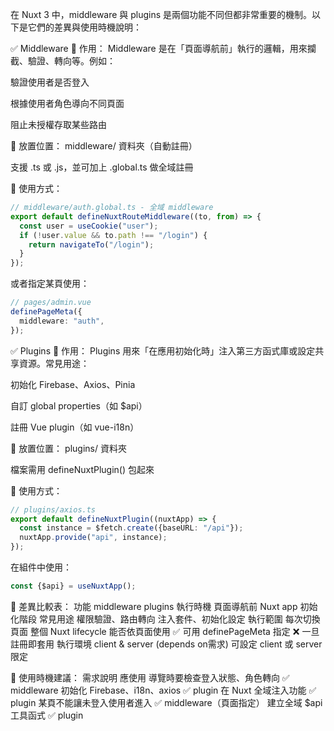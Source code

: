 在 Nuxt 3 中，middleware 與 plugins 是兩個功能不同但都非常重要的機制。以下是它們的差異與使用時機說明：

✅ Middleware
📌 作用：
Middleware 是在「頁面導航前」執行的邏輯，用來攔截、驗證、轉向等。例如：

驗證使用者是否登入

根據使用者角色導向不同頁面

阻止未授權存取某些路由

📁 放置位置：
middleware/ 資料夾（自動註冊）

支援 .ts 或 .js，並可加上 .global.ts 做全域註冊

🧠 使用方式：

```ts
// middleware/auth.global.ts - 全域 middleware
export default defineNuxtRouteMiddleware((to, from) => {
  const user = useCookie("user");
  if (!user.value && to.path !== "/login") {
    return navigateTo("/login");
  }
});
```

或者指定某頁使用：

```ts
// pages/admin.vue
definePageMeta({
  middleware: "auth",
});
```

✅ Plugins
📌 作用：
Plugins 用來「在應用初始化時」注入第三方函式庫或設定共享資源。常見用途：

初始化 Firebase、Axios、Pinia

自訂 global properties（如 $api）

註冊 Vue plugin（如 vue-i18n）

📁 放置位置：
plugins/ 資料夾

檔案需用 defineNuxtPlugin() 包起來

🧠 使用方式：

```ts
// plugins/axios.ts
export default defineNuxtPlugin((nuxtApp) => {
  const instance = $fetch.create({baseURL: "/api"});
  nuxtApp.provide("api", instance);
});
```

在組件中使用：

```ts
const {$api} = useNuxtApp();
```

🚀 差異比較表：
功能 middleware plugins
執行時機 頁面導航前 Nuxt app 初始化階段
常見用途 權限驗證、路由轉向 注入套件、初始化設定
執行範圍 每次切換頁面 整個 Nuxt lifecycle
能否依頁面使用 ✅ 可用 definePageMeta 指定 ❌ 一旦註冊即套用
執行環境 client & server (depends on需求) 可設定 client 或 server 限定

🧭 使用時機建議：
需求說明 應使用
導覽時要檢查登入狀態、角色轉向 ✅ middleware
初始化 Firebase、i18n、axios ✅ plugin
在 Nuxt 全域注入功能 ✅ plugin
某頁不能讓未登入使用者進入 ✅ middleware（頁面指定）
建立全域 $api 工具函式 ✅ plugin

